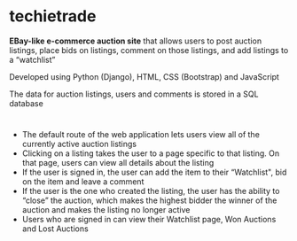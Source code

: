 
# techietrade

**EBay-like e-commerce auction site** that allows users to post auction listings, place bids on listings, comment on those listings, and add listings to a “watchlist”

Developed using Python (Django), HTML, CSS (Bootstrap) and JavaScript

The data for auction listings, users and comments is stored in a SQL database
#

 - The default route of the web application lets users view all of the currently active auction listings
 - Clicking on a listing takes the user to a page specific to that listing. On that page, users can view all details about the listing
 - If the user is signed in, the user can add the item to their “Watchlist", bid on the item and leave a comment
 - If the user is the one who created the listing, the user has the ability to “close” the auction, which makes the highest bidder the winner of the auction and makes the listing no longer active
 - Users who are signed in can view their Watchlist page, Won Auctions and Lost Auctions
#

